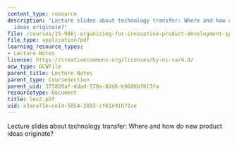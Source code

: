 ```yaml
---
content_type: resource
description: 'Lecture slides about technology transfer: Where and how do new product
  ideas originate?'
file: /courses/15-980j-organizing-for-innovative-product-development-spring-2007/e3ace71ece1450543893cf61e91b72ce_lec2.pdf
file_type: application/pdf
learning_resource_types:
- Lecture Notes
license: https://creativecommons.org/licenses/by-nc-sa/4.0/
ocw_type: OCWFile
parent_title: Lecture Notes
parent_type: CourseSection
parent_uid: 375820af-ddad-578a-82d6-b9686bf8f3fa
resourcetype: Document
title: lec2.pdf
uid: e3ace71e-ce14-5054-3893-cf61e91b72ce
---
```

Lecture slides about technology transfer: Where and how do new product ideas originate?